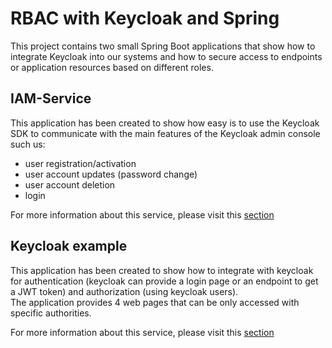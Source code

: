 # RBAC with Keycloak and Spring

This project contains two small Spring Boot applications that show how to integrate
Keycloak into our systems and how to secure access to endpoints or application resources based on different roles.

## IAM-Service

This application has been created to show how easy is to use the Keycloak SDK to communicate with 
the main features of the Keycloak admin console such us:
* user registration/activation
* user account updates (password change)
* user account deletion
* login

For more information about this service, please visit this [section](iam-service/README.md) 

## Keycloak example

This application has been created to show how to integrate with keycloak for authentication (keycloak can provide a login 
page or an endpoint to get a JWT token) and authorization (using keycloak users).  
The application provides 4 web pages that can be only accessed with specific authorities.

For more information about this service, please visit this [section](rbac-keycloak-example/README.md) 

